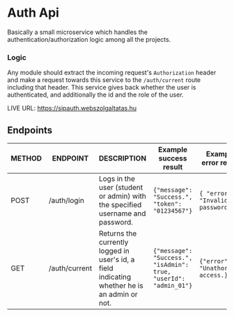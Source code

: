 #  Auth Api 
Basically a small microservice which handles the authentication/authorization logic among all the projects. 

### Logic
Any module should extract the incoming request's `Authorization` header and make a request towards this service to the `/auth/current` route including that header. This service gives back whether the user is authenticated, and additionally the id and the role of the user.

LIVE URL: https://sipauth.webszolgaltatas.hu


## Endpoints

| METHOD 	| ENDPOINT      	| DESCRIPTION                                                                                  	| Example success result                                         	| Example error result             	| Body parameters    	|
|--------	|---------------	|----------------------------------------------------------------------------------------------	|----------------------------------------------------------------	|----------------------------------	|--------------------	|
| POST   	| /auth/login   	| Logs in the user (student or admin) with the specified username and password.                	| `{"message": "Success.", "token": "01234567"}`                   	| `{ "error": "Invalid password!" }` 	| username, password 	|
| GET    	| /auth/current 	| Returns the currently logged in user's id, a field indicating whether he is an admin or not. 	| `{"message": "Success.", "isAdmin": true, "userId": "admin_01"}` 	| `{"error": "Unathorized access.}`  	| -                  	|
